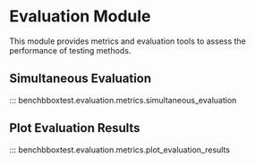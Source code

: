 # Evaluation Module

This module provides metrics and evaluation tools to assess the performance of testing methods.

## Simultaneous Evaluation

::: benchbboxtest.evaluation.metrics.simultaneous_evaluation

## Plot Evaluation Results

::: benchbboxtest.evaluation.metrics.plot_evaluation_results 